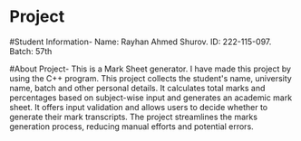 # Project
#Student Information-
Name: Rayhan Ahmed Shurov.
ID: 222-115-097.
Batch: 57th

#About Project-
This is a Mark Sheet generator.
I have made this project by using the C++ program. This project collects the student's name, university name, batch and other personal details. It calculates total marks and percentages based on subject-wise input and generates an academic mark sheet. It offers input validation and allows users to decide whether to generate their mark transcripts. The project streamlines the marks generation process, reducing manual efforts and potential errors.


